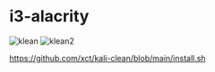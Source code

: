 # i3-alacrity

![klean](https://user-images.githubusercontent.com/103221169/215349104-de5aa3a4-b0be-4d53-9051-44641b78e68d.png)
![klean2](https://user-images.githubusercontent.com/103221169/215349105-cefbc3ee-79b3-4f57-86df-7aa125d09a66.png)

https://github.com/xct/kali-clean/blob/main/install.sh

